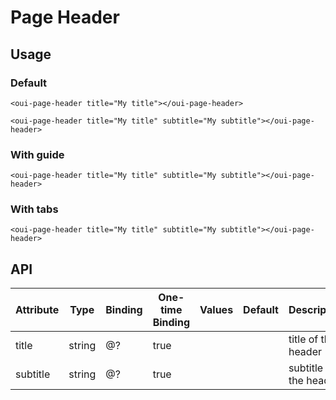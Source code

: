 # Page Header

<component-status cx-design="complete" ux="rc"></component-status>

## Usage

### Default

```html:preview
<oui-page-header title="My title"></oui-page-header>
```

```html:preview
<oui-page-header title="My title" subtitle="My subtitle"></oui-page-header>
```


### With guide

```html:preview
<oui-page-header title="My title" subtitle="My subtitle"></oui-page-header>
```


### With tabs

```html:preview
<oui-page-header title="My title" subtitle="My subtitle"></oui-page-header>
```


## API

| Attribute     | Type     | Binding | One-time Binding | Values                 | Default   | Description                      |
| ----          | ----     | ----    | ----             | ----                   | ----      | ----                             |
| title         | string   | @?      | true             |                        |           | title of the header              |
| subtitle      | string   | @?      | true             |                        |           | subtitle of the header           |

